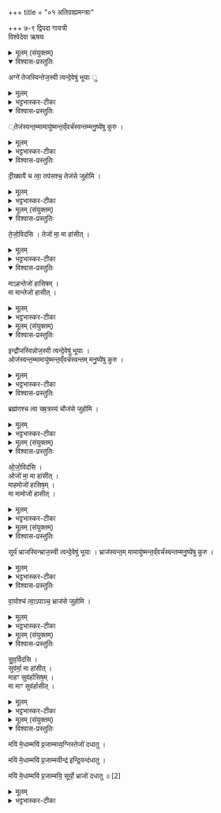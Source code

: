 +++
title = "०१ अतिग्राह्यमन्त्राः"

+++
७-९ द्विपदा गायत्री  
विश्वेदेवा ऋषयः  

<details><summary>मूलम् (संयुक्तम्)</summary>

अग्ने॑ तेजस्विन्तेज॒स्वी त्वन्दे॒वेषु॑ भूया॒स्तेज॑स्वन्त॒म्मामायु॑ष्मन्त॒व्ँवर्च॑स्वन्तम्मनु॒ष्ये॑षु कुरु
</details>

<details open><summary>विश्वास-प्रस्तुतिः</summary>

अग्ने॑ तेजस्विन्तेज॒स्वी त्वन्दे॒वेषु॑ भूयाः
ु
</details>

<details><summary>मूलम्</summary>

अग्ने॑ तेजस्विन्तेज॒स्वी त्वन्दे॒वेषु॑ भूयाः
ु
</details>

<details><summary>भट्टभास्कर-टीका</summary>

1अथातिग्राह्यमाणमाग्नेयगृहीतं होष्यन्नवेक्षते - अग्ने तेजस्विन्निति ॥ हे अग्ने तेजस्विन् अतिशयेन दीप्तिमन् त्वं देवेषु मध्ये एवं सर्वदा तेजस्वी भूयाः भक्त्यतिशयेन विच्छेदभीरुरिवाशास्ते ।
</details>

<details open><summary>विश्वास-प्रस्तुतिः</summary>

्तेज॑स्वन्त॒म्मामायु॑ष्मन्त॒व्ँवर्च॑स्वन्तम्मनु॒ष्ये॑षु कुरु ।  
</details>

<details><summary>मूलम्</summary>

्तेज॑स्वन्त॒म्मामायु॑ष्मन्त॒व्ँवर्च॑स्वन्तम्मनु॒ष्ये॑षु कुरु ।  
</details>

<details><summary>भट्टभास्कर-टीका</summary>

मामपि मनुष्येषु मध्ये तेजस्वन्तं अन्येभ्योधिकदीप्तिमन्तं आयुष्मन्तं दीर्घायुषं अन्येभ्योपि वाऽधिकमन्नवन्तं वर्चस्वन्तम् महाबलं महान्तं वा कुरु ॥
</details>

<details open><summary>विश्वास-प्रस्तुतिः</summary>

दी॒ख्षायै॑ च त्वा॒ तप॑सश्च॒ तेज॑से जुहोमि ।
</details>

<details><summary>मूलम्</summary>

दी॒ख्षायै॑ च त्वा॒ तप॑सश्च॒ तेज॑से जुहोमि ।
</details>

<details><summary>भट्टभास्कर-टीका</summary>

2जुहोति - दीक्षायै दीक्षायास्तपस उपवासादेश्च सकाशात् यत्तेज उत्पद्यते तन्मे भूयादिति त्वां जुहोमि ॥
</details>

<details><summary>मूलम् (संयुक्तम्)</summary>

तेजो॒विद॑सि॒ तेजो॑ मा॒ मा हा॑सी॒न्माऽहन्तेजो॑ हासिष॒म्मा मान्तेजो॑ हासीत्
</details>

<details open><summary>विश्वास-प्रस्तुतिः</summary>

ते॒जो॒विद॑सि ।
तेजो॑ मा॒ मा हा॑सीत्  ।  
</details>

<details><summary>मूलम्</summary>

ते॒जो॒विद॑सि ।
तेजो॑ मा॒ मा हा॑सीत्  ।  
</details>

<details><summary>भट्टभास्कर-टीका</summary>

3हुत्वा वाचयति - तेजोविदसीति ॥ तेजसो वेत्ता लब्धा लम्भयिता वा त्वमसि, त्वंर्त्संबन्धात् मां तेजो मा हासीत् मा त्याक्षीत् । जहातेः लुङि 'यमरमनमातां सक्च' इति सगिटौ ।
</details>

<details open><summary>विश्वास-प्रस्तुतिः</summary>

माऽहन्तेजो॑ हासिषम् ।  
मा मान्तेजो॑ हासीत् ।  
</details>

<details><summary>मूलम्</summary>

माऽहन्तेजो॑ हासिषम् ।  
मा मान्तेजो॑ हासीत् ।  
</details>

<details><summary>भट्टभास्कर-टीका</summary>

इदानीं तदहानं द्वेधा प्रार्थयते - माऽहमिति । तेजः तेजोविषया जिहासा मम मा भूत्, तेजसोपि मद्विषया जिहासा मा भूदिति ॥
</details>

<details><summary>मूलम् (संयुक्तम्)</summary>

इन्द्रौ॑जस्विन्नोज॒स्वी त्वन्दे॒वेषु॑ भूया॒ ओज॑स्वन्त॒म्मामायु॑ष्मन्त॒व्ँवर्च॑स्वन्तम्मनु॒ष्ये॑ष
</details>

<details open><summary>विश्वास-प्रस्तुतिः</summary>

इन्द्रौ॑जस्विन्नोज॒स्वी त्वन्दे॒वेषु॑ भूयाः ।  
ओज॑स्वन्त॒म्मामायु॑ष्मन्त॒व्ँवर्च॑स्वन्तम् मनु॒ष्ये॑षु कुरु ।  
</details>

<details><summary>मूलम्</summary>

इन्द्रौ॑जस्विन्नोज॒स्वी त्वन्दे॒वेषु॑ भूयाः ।  
ओज॑स्वन्त॒म्मामायु॑ष्मन्त॒व्ँवर्च॑स्वन्तम् मनु॒ष्ये॑षु कुरु ।  
</details>

<details><summary>भट्टभास्कर-टीका</summary>

4ऐन्द्रमवेक्षते - इन्द्रेति ॥ ओजो बलम् । गतमन्यत् ॥
</details>

<details open><summary>विश्वास-प्रस्तुतिः</summary>

ब्रह्म॑णश्च त्वा ख्ष॒त्रस्य॑ चौज॑से जुहोमि ।  
</details>

<details><summary>मूलम्</summary>

ब्रह्म॑णश्च त्वा ख्ष॒त्रस्य॑ चौज॑से जुहोमि ।  
</details>

<details><summary>भट्टभास्कर-टीका</summary>

5जुहोति - ब्रह्मण इति ॥ ब्रह्मभिः क्षत्रैश्च यदोज उतद्यते तन्मे भूयादिति त्वां जुहोमि ॥
</details>

<details><summary>मूलम् (संयुक्तम्)</summary>

ओजो॒विद॒स्योजो॑ मा॒ मा हा॑सी॒न्माहमोजो॑ हासिष॒म्मा मामोजो॑ हासी॒त्
</details>

<details open><summary>विश्वास-प्रस्तुतिः</summary>

ओ॒जो॒विद॑सि ।  
ओजो॑ मा॒ मा हा॑सीत् ।  
माहमोजो॑ हासिष॒म् ।  
मा मामोजो॑ हासीत् ।  
</details>

<details><summary>मूलम्</summary>

ओ॒जो॒विद॑सि ।  
ओजो॑ मा॒ मा हा॑सीत् ।  
माहमोजो॑ हासिष॒म् ।  
मा मामोजो॑ हासीत् ।  
</details>

<details><summary>भट्टभास्कर-टीका</summary>

6हुत्वा वाचयति - ओजोविदिति ॥ गतम् ॥
</details>

<details><summary>मूलम् (संयुक्तम्)</summary>

सूर्य॑ भ्राजस्विन्भ्राज॒स्वी त्वन्दे॒वेषु॑ भूया॒ भ्राज॑स्वन्त॒म् मामायु॑ष्मन्त॒व्ँवर्च॑स्वन्तम्मनु॒ष्ये॑षु कुरु
</details>

<details open><summary>विश्वास-प्रस्तुतिः</summary>

सूर्य॑ भ्राजस्विन्भ्राज॒स्वी त्वन्दे॒वेषु॑ भूयाः ।
भ्राज॑स्वन्त॒म् मामायु॑ष्मन्त॒व्ँवर्च॑स्वन्तम्मनु॒ष्ये॑षु कुरु ।  
</details>

<details><summary>मूलम्</summary>

सूर्य॑ भ्राजस्विन्भ्राज॒स्वी त्वन्दे॒वेषु॑ भूयाः ।
भ्राज॑स्वन्त॒म् मामायु॑ष्मन्त॒व्ँवर्च॑स्वन्तम्मनु॒ष्ये॑षु कुरु ।  
</details>

<details><summary>भट्टभास्कर-टीका</summary>

7अथ सौर्यमवेक्षते - सूर्य इति ॥ भ्राजो दीप्तिः समानमन्यत् ॥
</details>

<details open><summary>विश्वास-प्रस्तुतिः</summary>

वा॒योश्च॑ त्वा॒ऽपाञ्च॒ भ्राज॑से जुहोमि ।
</details>

<details><summary>मूलम्</summary>

वा॒योश्च॑ त्वा॒ऽपाञ्च॒ भ्राज॑से जुहोमि ।
</details>

<details><summary>भट्टभास्कर-टीका</summary>

8जुहोति - वायोरिति ॥ वायुना अद्भिश्च यद्वाजस्संपद्यते तन्मे भूयादिति त्वां जुहोमि ॥
</details>

<details><summary>मूलम् (संयुक्तम्)</summary>

सुव॒र्विद॑सि॒ सुव॑र्मा॒ मा हा॑सी॒न्माहꣳ सुव॑र्हासिष॒म्मा माꣳ सुव॑र्हासीत् ।  
</details>

<details open><summary>विश्वास-प्रस्तुतिः</summary>

सु॒व॒र्विद॑सि ।  
सुव॑र्मा॒ मा हा॑सीत्  ।  
माहꣳ सुव॑र्हासिष॒म् ।  
मा माꣳ सुव॑र्हासीत् ।  
</details>

<details><summary>मूलम्</summary>

सु॒व॒र्विद॑सि ।  
सुव॑र्मा॒ मा हा॑सीत्  ।  
माहꣳ सुव॑र्हासिष॒म् ।  
मा माꣳ सुव॑र्हासीत् ।  
</details>

<details><summary>भट्टभास्कर-टीका</summary>

9हुत्वा वाचयति - सुवर्विदिति ॥ गतम् । सुवः स्वर्गम् ॥
</details>

<details><summary>मूलम् (संयुक्तम्)</summary>

मयि॑ मे॒धाम्मयि॑ प्र॒जाम्मय्य॒ग्निस्तेजो॑ दधातु॒ मयि॑ मे॒धाम्मयि॑ प्र॒जाम्मयीन्द्र॑ इन्द्रि॒यन्द॑धातु॒ मयि॑ मे॒धाम्मयि॑ प्र॒जाम्मयि॒ सूर्यो॒ भ्राजो॑ दधातु ॥ [2]  
</details>

<details open><summary>विश्वास-प्रस्तुतिः</summary>

मयि॑ मे॒धाम्मयि॑ प्र॒जाम्मय्य॒ग्निस्तेजो॑ दधातु ।  

मयि॑ मे॒धाम्मयि॑ प्र॒जाम्मयीन्द्र॑ इन्द्रि॒यन्द॑धातु ।  

मयि॑ मे॒धाम्मयि॑ प्र॒जाम्मयि॒ सूर्यो॒ भ्राजो॑ दधातु  ॥ [2]  
</details>

<details><summary>मूलम्</summary>

मयि॑ मे॒धाम्मयि॑ प्र॒जाम्मय्य॒ग्निस्तेजो॑ दधातु ।  

मयि॑ मे॒धाम्मयि॑ प्र॒जाम्मयीन्द्र॑ इन्द्रि॒यन्द॑धातु ।  

मयि॑ मे॒धाम्मयि॑ प्र॒जाम्मयि॒ सूर्यो॒ भ्राजो॑ दधातु  ॥ [2]  
</details>

<details><summary>भट्टभास्कर-टीका</summary>

10-12त्रयाणां क्रमेण भक्षमन्त्राः - मयि मेधामित्याद्याः ॥ मेधा ग्रन्थार्थधारणसामर्थ्यम् । प्रजा पुत्रादिः । इन्द्रियं चक्षुरादिशक्तिः । दधातु स्थापयतु । गतमन्यत् ॥

इति तृतीये तृतीये प्रथमोनुवाकः ॥  
</details>
